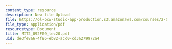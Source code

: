 ```yaml
---
content_type: resource
description: New file Upload
file: https://ol-ocw-studio-app-production.s3.amazonaws.com/courses/2-092-finite-element-analysis-of-solids-and-fluids-i-fall-2009/de3fe8a64f95eb82acd0cd3a279972a4_MIT2_092F09_lec20.pdf
file_type: application/pdf
resourcetype: Document
title: MIT2_092F09_lec20.pdf
uid: de3fe8a6-4f95-eb82-acd0-cd3a279972a4
---
```

